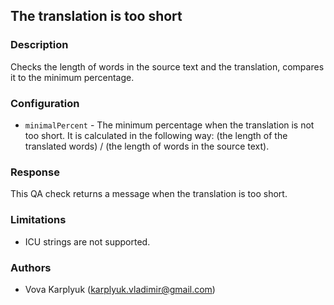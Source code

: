 ## The translation is too short

### Description
Checks the length of words in the source text and the translation, compares it to the minimum percentage.

### Configuration
- `minimalPercent` - The minimum percentage when the translation is not too short. It is calculated in the following way: (the length of the translated words) / (the length of words in the source text).

### Response
This QA check returns a message when the translation is too short.

### Limitations
- ICU strings are not supported.

### Authors
- Vova Karplyuk (karplyuk.vladimir@gmail.com)
